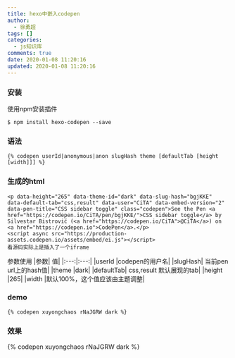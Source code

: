```yaml
---
title: hexo中嵌入codepen
author:
  - 徐勇超
tags: []
categories:
  - js知识库
comments: true
date: 2020-01-08 11:20:16
updated: 2020-01-08 11:20:16
---
```

### 安装
使用npm安装插件
```
$ npm install hexo-codepen --save
```

### 语法
```
{% codepen userId|anonymous|anon slugHash theme [defaultTab [height [width]]] %}
```

### 生成的html
```
<p data-height="265" data-theme-id="dark" data-slug-hash="bgjKKE" data-default-tab="css,result" data-user="CiTA" data-embed-version="2" data-pen-title="CSS sidebar toggle" class="codepen">See the Pen <a href="https://codepen.io/CiTA/pen/bgjKKE/">CSS sidebar toggle</a> by Silvestar Bistrović (<a href="https://codepen.io/CiTA">@CiTA</a>) on <a href="https://codepen.io">CodePen</a>.</p>
<script async src="https://production-assets.codepen.io/assets/embed/ei.js"></script>
看源码实际上是插入了一个iframe

```
参数使用
|参数|	值|
|:---:|:---:|
|userId	|codepen的用户名|
|slugHash|	当前pen url上的hash值|
|theme	|dark|
|defaultTab|	css,result 默认展现的tab|
|height	|265|
|width	|默认100%，这个值应该由主题调整|

### demo
```
{% codepen xuyongchaos rNaJGRW dark %}
```
### 效果
{% codepen xuyongchaos rNaJGRW dark %}
